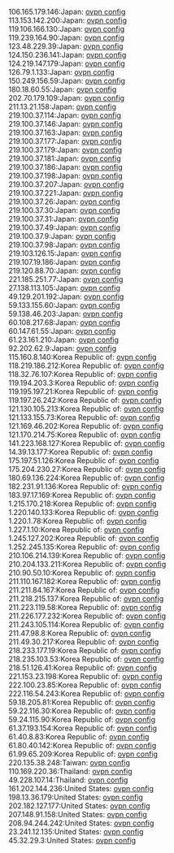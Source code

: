 106.165.179.146:Japan: [ovpn config](vpn/106_165_179_146.ovpn)  
113.153.142.200:Japan: [ovpn config](vpn/113_153_142_200.ovpn)  
119.106.166.130:Japan: [ovpn config](vpn/119_106_166_130.ovpn)  
119.239.164.90:Japan: [ovpn config](vpn/119_239_164_90.ovpn)  
123.48.229.39:Japan: [ovpn config](vpn/123_48_229_39.ovpn)  
124.150.236.141:Japan: [ovpn config](vpn/124_150_236_141.ovpn)  
124.219.147.179:Japan: [ovpn config](vpn/124_219_147_179.ovpn)  
126.79.1.133:Japan: [ovpn config](vpn/126_79_1_133.ovpn)  
150.249.156.59:Japan: [ovpn config](vpn/150_249_156_59.ovpn)  
180.18.60.55:Japan: [ovpn config](vpn/180_18_60_55.ovpn)  
202.70.179.109:Japan: [ovpn config](vpn/202_70_179_109.ovpn)  
211.13.21.158:Japan: [ovpn config](vpn/211_13_21_158.ovpn)  
219.100.37.114:Japan: [ovpn config](vpn/219_100_37_114.ovpn)  
219.100.37.146:Japan: [ovpn config](vpn/219_100_37_146.ovpn)  
219.100.37.163:Japan: [ovpn config](vpn/219_100_37_163.ovpn)  
219.100.37.177:Japan: [ovpn config](vpn/219_100_37_177.ovpn)  
219.100.37.179:Japan: [ovpn config](vpn/219_100_37_179.ovpn)  
219.100.37.181:Japan: [ovpn config](vpn/219_100_37_181.ovpn)  
219.100.37.186:Japan: [ovpn config](vpn/219_100_37_186.ovpn)  
219.100.37.198:Japan: [ovpn config](vpn/219_100_37_198.ovpn)  
219.100.37.207:Japan: [ovpn config](vpn/219_100_37_207.ovpn)  
219.100.37.221:Japan: [ovpn config](vpn/219_100_37_221.ovpn)  
219.100.37.26:Japan: [ovpn config](vpn/219_100_37_26.ovpn)  
219.100.37.30:Japan: [ovpn config](vpn/219_100_37_30.ovpn)  
219.100.37.31:Japan: [ovpn config](vpn/219_100_37_31.ovpn)  
219.100.37.49:Japan: [ovpn config](vpn/219_100_37_49.ovpn)  
219.100.37.9:Japan: [ovpn config](vpn/219_100_37_9.ovpn)  
219.100.37.98:Japan: [ovpn config](vpn/219_100_37_98.ovpn)  
219.103.126.15:Japan: [ovpn config](vpn/219_103_126_15.ovpn)  
219.107.19.186:Japan: [ovpn config](vpn/219_107_19_186.ovpn)  
219.120.88.70:Japan: [ovpn config](vpn/219_120_88_70.ovpn)  
221.185.251.77:Japan: [ovpn config](vpn/221_185_251_77.ovpn)  
27.138.113.105:Japan: [ovpn config](vpn/27_138_113_105.ovpn)  
49.129.201.192:Japan: [ovpn config](vpn/49_129_201_192.ovpn)  
59.133.155.60:Japan: [ovpn config](vpn/59_133_155_60.ovpn)  
59.138.46.203:Japan: [ovpn config](vpn/59_138_46_203.ovpn)  
60.108.217.68:Japan: [ovpn config](vpn/60_108_217_68.ovpn)  
60.147.61.55:Japan: [ovpn config](vpn/60_147_61_55.ovpn)  
61.23.161.210:Japan: [ovpn config](vpn/61_23_161_210.ovpn)  
92.202.62.9:Japan: [ovpn config](vpn/92_202_62_9.ovpn)  
115.160.8.140:Korea Republic of: [ovpn config](vpn/115_160_8_140.ovpn)  
118.219.186.212:Korea Republic of: [ovpn config](vpn/118_219_186_212.ovpn)  
118.32.76.107:Korea Republic of: [ovpn config](vpn/118_32_76_107.ovpn)  
119.194.203.3:Korea Republic of: [ovpn config](vpn/119_194_203_3.ovpn)  
119.195.197.21:Korea Republic of: [ovpn config](vpn/119_195_197_21.ovpn)  
119.197.26.242:Korea Republic of: [ovpn config](vpn/119_197_26_242.ovpn)  
121.130.105.213:Korea Republic of: [ovpn config](vpn/121_130_105_213.ovpn)  
121.133.155.73:Korea Republic of: [ovpn config](vpn/121_133_155_73.ovpn)  
121.169.46.202:Korea Republic of: [ovpn config](vpn/121_169_46_202.ovpn)  
121.170.214.75:Korea Republic of: [ovpn config](vpn/121_170_214_75.ovpn)  
141.223.168.127:Korea Republic of: [ovpn config](vpn/141_223_168_127.ovpn)  
14.39.13.177:Korea Republic of: [ovpn config](vpn/14_39_13_177.ovpn)  
175.197.51.126:Korea Republic of: [ovpn config](vpn/175_197_51_126.ovpn)  
175.204.230.27:Korea Republic of: [ovpn config](vpn/175_204_230_27.ovpn)  
180.69.136.224:Korea Republic of: [ovpn config](vpn/180_69_136_224.ovpn)  
182.231.91.136:Korea Republic of: [ovpn config](vpn/182_231_91_136.ovpn)  
183.97.17.169:Korea Republic of: [ovpn config](vpn/183_97_17_169.ovpn)  
1.215.170.218:Korea Republic of: [ovpn config](vpn/1_215_170_218.ovpn)  
1.220.140.133:Korea Republic of: [ovpn config](vpn/1_220_140_133.ovpn)  
1.220.1.78:Korea Republic of: [ovpn config](vpn/1_220_1_78.ovpn)  
1.227.1.10:Korea Republic of: [ovpn config](vpn/1_227_1_10.ovpn)  
1.245.127.202:Korea Republic of: [ovpn config](vpn/1_245_127_202.ovpn)  
1.252.245.135:Korea Republic of: [ovpn config](vpn/1_252_245_135.ovpn)  
210.106.214.139:Korea Republic of: [ovpn config](vpn/210_106_214_139.ovpn)  
210.204.133.211:Korea Republic of: [ovpn config](vpn/210_204_133_211.ovpn)  
210.90.50.10:Korea Republic of: [ovpn config](vpn/210_90_50_10.ovpn)  
211.110.167.182:Korea Republic of: [ovpn config](vpn/211_110_167_182.ovpn)  
211.211.84.167:Korea Republic of: [ovpn config](vpn/211_211_84_167.ovpn)  
211.218.215.137:Korea Republic of: [ovpn config](vpn/211_218_215_137.ovpn)  
211.223.119.58:Korea Republic of: [ovpn config](vpn/211_223_119_58.ovpn)  
211.226.177.232:Korea Republic of: [ovpn config](vpn/211_226_177_232.ovpn)  
211.243.105.114:Korea Republic of: [ovpn config](vpn/211_243_105_114.ovpn)  
211.47.98.8:Korea Republic of: [ovpn config](vpn/211_47_98_8.ovpn)  
211.49.30.217:Korea Republic of: [ovpn config](vpn/211_49_30_217.ovpn)  
218.233.177.19:Korea Republic of: [ovpn config](vpn/218_233_177_19.ovpn)  
218.235.103.53:Korea Republic of: [ovpn config](vpn/218_235_103_53.ovpn)  
218.51.126.41:Korea Republic of: [ovpn config](vpn/218_51_126_41.ovpn)  
221.153.23.198:Korea Republic of: [ovpn config](vpn/221_153_23_198.ovpn)  
222.100.23.85:Korea Republic of: [ovpn config](vpn/222_100_23_85.ovpn)  
222.116.54.243:Korea Republic of: [ovpn config](vpn/222_116_54_243.ovpn)  
59.18.205.81:Korea Republic of: [ovpn config](vpn/59_18_205_81.ovpn)  
59.22.116.30:Korea Republic of: [ovpn config](vpn/59_22_116_30.ovpn)  
59.24.115.90:Korea Republic of: [ovpn config](vpn/59_24_115_90.ovpn)  
61.37.193.154:Korea Republic of: [ovpn config](vpn/61_37_193_154.ovpn)  
61.40.8.83:Korea Republic of: [ovpn config](vpn/61_40_8_83.ovpn)  
61.80.40.142:Korea Republic of: [ovpn config](vpn/61_80_40_142.ovpn)  
61.99.65.209:Korea Republic of: [ovpn config](vpn/61_99_65_209.ovpn)  
220.135.38.248:Taiwan: [ovpn config](vpn/220_135_38_248.ovpn)  
110.169.220.36:Thailand: [ovpn config](vpn/110_169_220_36.ovpn)  
49.228.107.14:Thailand: [ovpn config](vpn/49_228_107_14.ovpn)  
161.202.144.236:United States: [ovpn config](vpn/161_202_144_236.ovpn)  
198.13.36.179:United States: [ovpn config](vpn/198_13_36_179.ovpn)  
202.182.127.177:United States: [ovpn config](vpn/202_182_127_177.ovpn)  
207.148.91.158:United States: [ovpn config](vpn/207_148_91_158.ovpn)  
208.94.244.242:United States: [ovpn config](vpn/208_94_244_242.ovpn)  
23.241.12.135:United States: [ovpn config](vpn/23_241_12_135.ovpn)  
45.32.29.3:United States: [ovpn config](vpn/45_32_29_3.ovpn)  
